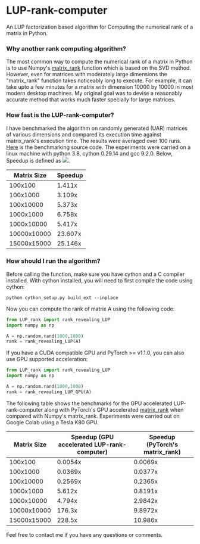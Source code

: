 <!---
For embedding latex, read this https://gist.github.com/a-rodin/fef3f543412d6e1ec5b6cf55bf197d7b
-->

# LUP-rank-computer
An LUP factorization based algorithm for Computing the numerical rank of a matrix in Python.

### Why another rank computing algorithm?
The most common way to compute the numerical rank of a matrix in Python is to use Numpy's [matrix_rank](https://numpy.org/doc/stable/reference/generated/numpy.linalg.matrix_rank.html) function which is based on the SVD method. However, even for matrices with moderately large dimensions the "matrix_rank" function takes noticeably long to execute. For example, it can take upto a few minutes for a matrix with dimension 10000 by 10000 in most modern desktop machines. My original goal was to devise a reasonably accurate method that works much faster specially for large matrices.

### How fast is the LUP-rank-computer?
I have benchmarked the algorithm on randomly generated (UAR) matrices of various dimensions and compared its execution time against matrix_rank's execution time. The results were averaged over 100 runs. [Here](https://github.com/touqir14/LUP-rank-computer/blob/master/test_LUP_rank.py) is the benchmarking source code. The experiments were carried on a linux machine with python 3.8, cython 0.29.14 and gcc 9.2.0. Below, Speedup is defined as <img src="https://render.githubusercontent.com/render/math?math=\dfrac{\text{Average runtime of Numpy's matrix_rank}}{\text{Average runtime of LUP-rank-computer}}">.

| Matrix Size | Speedup |
|-------------|---------|
| 100x100     | 1.411x  |
| 100x1000    | 3.109x  |
| 100x10000   | 5.373x  |
| 1000x1000   | 6.758x  |
| 1000x10000  | 5.417x  |
| 10000x10000 | 23.607x |
| 15000x15000 | 25.146x |

### How should I run the algorithm?
Before calling the function, make sure you have cython and a C compiler installed. With cython installed, you will need to first compile the code using cython: 
```
python cython_setup.py build_ext --inplace
```

Now you can compute the rank of matrix A using the following code:
```python
from LUP_rank import rank_revealing_LUP
import numpy as np

A = np.random.rand(1000,1000)
rank = rank_revealing_LUP(A)
```
If you have a CUDA compatible GPU and PyTorch >= v1.1.0, you can also use GPU supported acceleration:
```python
from LUP_rank import rank_revealing_LUP
import numpy as np

A = np.random.rand(1000,1000)
rank = rank_revealing_LUP_GPU(A)
```

The following table shows the benchmarks for the GPU accelerated LUP-rank-computer along with PyTorch's GPU accelerated [matrix_rank](https://pytorch.org/docs/master/generated/torch.matrix_rank.html) when compared with Numpy's matrix_rank. Experiments were carried out on Google Colab using a Tesla K80 GPU.

| Matrix Size | Speedup (GPU accelerated LUP-rank-computer) | Speedup (PyTorch's matrix_rank) |
|-------------|---------------------------------------------|---------------------------------|
| 100x100     | 0.0054x  | 0.0069x |
| 100x1000    | 0.0369x  | 0.0377x |
| 100x10000   | 0.2569x  | 0.2365x |
| 1000x1000   | 5.612x   | 0.8191x |
| 1000x10000  | 4.794x   | 2.9842x |
| 10000x10000 | 176.3x   | 9.8972x |
| 15000x15000 | 228.5x   | 10.986x |

Feel free to contact me if you have any questions or comments.
